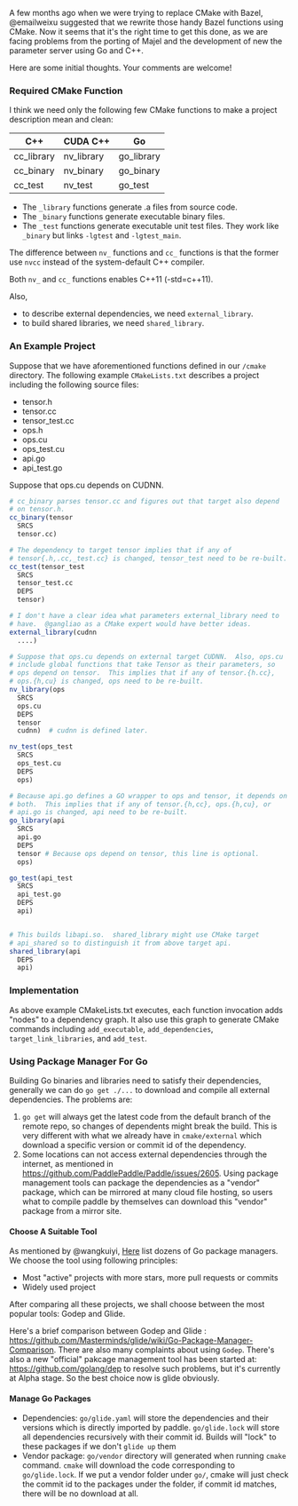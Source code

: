 A few months ago when we were trying to replace CMake with Bazel, @emailweixu suggested that we rewrite those handy Bazel functions using CMake. Now it seems that it's the right time to get this done, as we are facing problems from the porting of Majel and the development of new the parameter server using Go and C++.

Here are some initial thoughts. Your comments are welcome!

### Required CMake Function

I think we need only the following few CMake functions to make a project description mean and clean:

| C++ | CUDA C++ | Go |
|---|---|---|
| cc_library | nv_library | go_library |
| cc_binary | nv_binary | go_binary |
| cc_test | nv_test | go_test |

- The `_library` functions generate  .a files from source code.
- The `_binary` functions generate executable binary files.
- The `_test` functions generate executable unit test files. They work like `_binary` but links `-lgtest` and `-lgtest_main`.

The difference between `nv_` functions and `cc_` functions is that the former use `nvcc` instead of the system-default C++ compiler.

Both `nv_` and `cc_` functions enables C++11 (-std=c++11).

Also,

- to describe external dependencies, we need `external_library`.
- to build shared libraries, we need `shared_library`.

### An Example Project

Suppose that we have aforementioned functions defined in our `/cmake` directory.  The following example `CMakeLists.txt` describes a project including the following source files:

- tensor.h
- tensor.cc
- tensor_test.cc
- ops.h
- ops.cu
- ops_test.cu
- api.go
- api_test.go

Suppose that ops.cu depends on CUDNN.

```cmake
# cc_binary parses tensor.cc and figures out that target also depend
# on tensor.h.
cc_binary(tensor
  SRCS
  tensor.cc)

# The dependency to target tensor implies that if any of
# tensor{.h,.cc,_test.cc} is changed, tensor_test need to be re-built.
cc_test(tensor_test
  SRCS
  tensor_test.cc
  DEPS
  tensor)

# I don't have a clear idea what parameters external_library need to
# have.  @gangliao as a CMake expert would have better ideas.
external_library(cudnn
  ....)

# Suppose that ops.cu depends on external target CUDNN.  Also, ops.cu
# include global functions that take Tensor as their parameters, so
# ops depend on tensor.  This implies that if any of tensor.{h.cc},
# ops.{h,cu} is changed, ops need to be re-built.
nv_library(ops
  SRCS
  ops.cu
  DEPS
  tensor
  cudnn)  # cudnn is defined later.

nv_test(ops_test
  SRCS
  ops_test.cu
  DEPS
  ops)

# Because api.go defines a GO wrapper to ops and tensor, it depends on
# both.  This implies that if any of tensor.{h,cc}, ops.{h,cu}, or
# api.go is changed, api need to be re-built.
go_library(api
  SRCS
  api.go
  DEPS
  tensor # Because ops depend on tensor, this line is optional.
  ops)

go_test(api_test
  SRCS
  api_test.go
  DEPS
  api)


# This builds libapi.so.  shared_library might use CMake target
# api_shared so to distinguish it from above target api.
shared_library(api
  DEPS
  api)

```

### Implementation

As above example CMakeLists.txt executes, each function invocation adds "nodes" to a dependency graph.  It also use this graph to generate CMake commands including `add_executable`, `add_dependencies`, `target_link_libraries`, and `add_test`.

### Using Package Manager For Go

Building Go binaries and libraries need to satisfy their dependencies, generally
we can do `go get ./...` to download and compile all external dependencies. The
problems are:

1. `go get` will always get the latest code from the default branch of the
    remote repo, so changes of dependents might break the build. This is very
    different with what we already have in `cmake/external` which download a
    specific version or commit id of the dependency.
1. Some locations can not access external dependencies through the internet, as mentioned
   in https://github.com/PaddlePaddle/Paddle/issues/2605. Using package management
   tools can package the dependencies as a "vendor" package, which can be mirrored
   at many cloud file hosting, so users what to compile paddle by themselves can
   download this "vendor" package from a mirror site.

#### Choose A Suitable Tool

As mentioned by @wangkuiyi, [Here](https://github.com/golang/go/wiki/PackageManagementTools)
list dozens of Go package managers. We choose the tool using following principles:

- Most "active" projects with more stars, more pull requests or commits
- Widely used project

After comparing all these projects, we shall choose between the most popular
tools: Godep and Glide.

Here's a brief comparison between Godep and Glide
: https://github.com/Masterminds/glide/wiki/Go-Package-Manager-Comparison. There are
also many complaints about using `Godep`. There's also a new "official" pakcage
management tool has been started at: https://github.com/golang/dep to resolve
such problems, but it's currently at Alpha stage. So the best choice now is
glide obviously.

#### Manage Go Packages

- Dependencies: `go/glide.yaml` will store the dependencies and their versions which
  is directly imported by paddle. `go/glide.lock` will store all dependencies recursively
  with their commit id. Builds will "lock" to these packages if we don't `glide up`
  them
- Vendor package: `go/vendor` directory will generated when running `cmake` command. `cmake`
  will download the code corresponding to `go/glide.lock`. If we put a vendor folder
  under `go/`, cmake will just check the commit id to the packages under the folder,
  if commit id matches, there will be no download at all.
